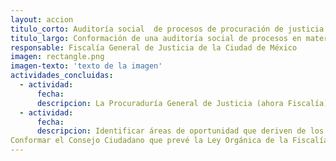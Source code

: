 ```yaml
---
layout: accion
titulo_corto: Auditoría social  de procesos de procuración de justicia
titulo_largo: Conformación de una auditoría social de procesos en materia de procuración de justicia
responsable: Fiscalía General de Justicia de la Ciudad de México
imagen: rectangle.png
imagen-texto: 'texto de la imagen'
actividades_concluidas:
  - actividad:
      fecha: 
      descripcion: La Procuraduría General de Justicia (ahora Fiscalía) publicó una convocatoria a la ciudadanía para conformar Observadores Ministeriales Ciudadanos, quienes después del proceso de selección y reclutamiento se presentarán el 23 de diciembre de 2019
  - actividad:
      fecha: 
      descripcion: Identificar áreas de oportunidad que deriven de los reportes de actividades de los Observadores. 
Conformar el Consejo Ciudadano que prevé la Ley Orgánica de la Fiscalía.
---
```


